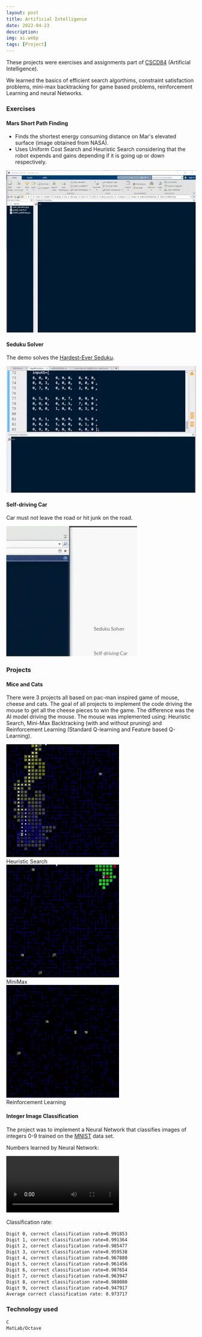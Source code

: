 ```yaml
---
layout: post
title: Artificial Intelligence
date: 2022-04-23
description:
img: ai.webp
tags: [Project]
---
```


These projects were exercises and assignments part of [CSCD84] (Artificial Intelligence).

We learned the basics of efficient search algorthims, constraint satisfaction problems, mini-max backtracking for game based problems, reinforcement Learning and neural Networks.

### Exercises

#### Mars Short Path Finding

- Finds the shortest energy consuming distance on Mar's elevated surface (image obtained from NASA).
- Uses Uniform Cost Search and Heuristic Search considering that the robot expends and gains depending if it is going up or down respectively.

<div class="gif-container">
  <img src="../assets/gif/marsShortestPath.webp" alt="Bouncing Head Game Demo" height="" width=""/>
</div>

#### Seduku Solver

The demo solves the [Hardest-Ever Seduku].

<div class="gif-container">
  <img src="../assets/gif/sedukuSolver.webp" alt="Bouncing Head Game Demo" height="" width=""/>
</div>

#### Self-driving Car

Car must not leave the road or hit junk on the road.

<div class="gif-container">
  <img src="../assets/gif/selfDrivingCar.webp" alt="Self Driving Car"/>
</div>

### Projects

#### Mice and Cats

There were 3 projects all based on pac-man inspired game of mouse, cheese and cats. The goal of all projects to implement the code driving the mouse to get all the cheese pieces to win the game. The difference was the AI model driving the mouse. The mouse was implemented using: Heuristic Search, Mini-Max Backtracking (with and without pruning) and Reinforcement Learning (Standard Q-learning and Feature based Q-Learning).

<div class="multiple-demo-container">
  <div class="demo-with-title">
    <img src="../assets/gif/miceAndCatsSearch.webp" height="300px" width="300px" alt="Mice and Cats Search"/>
    <div class="title">Heuristic Search</div>
  </div>
  <div class="demo-with-title">
    <img src="../assets/gif/miceAndCatsMinimax.webp" height="300px" width="300px" alt="Mice and Cats Minimax"/>
    <div class="title">MiniMax</div>
  </div>
  <div class="demo-with-title">
    <img src="../assets/gif/miceAndCatsRL.webp" height="300px" width="300px" alt="Mice and Cats RL"/>
    <div class="title">Reinforcement Learning</div>
  </div>  
</div>

#### Integer Image Classification

The project was to implement a Neural Network that classifies images of integers 0-9 trained on the [MNIST] data set.

Numbers learned by Neural Network:

<div class="gif-container">
  <video src="../assets/gif/mnistNeuralNet.webm" alt="MNIST Neural Net"/>
</div>

Classification rate:

```
Digit 0, correct classification rate=0.991853
Digit 1, correct classification rate=0.991364
Digit 2, correct classification rate=0.985477
Digit 3, correct classification rate=0.959538
Digit 4, correct classification rate=0.967880
Digit 5, correct classification rate=0.961456
Digit 6, correct classification rate=0.987654
Digit 7, correct classification rate=0.963947
Digit 8, correct classification rate=0.980080
Digit 9, correct classification rate=0.947917
Average correct classification rate: 0.973717
```

### Technology used

```
C
MatLab/Octave
```

[cscd84]: https://utsc.calendar.utoronto.ca/course/cscd84h3
[mnist]: http://yann.lecun.com/exdb/mnist/
[hardest-ever seduku]: https://abcnews.go.com/blogs/headlines/2012/06/can-you-solve-the-hardest-ever-sudoku
